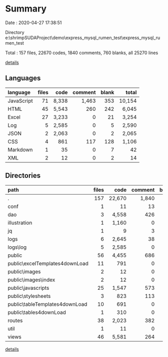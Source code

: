 # Summary

Date : 2020-04-27 17:38:51

Directory e:\shrimpSUDAProject\demo\express_mysql_rumen_test\express_mysql_rumen_test

Total : 157 files,  22670 codes, 1840 comments, 760 blanks, all 25270 lines

[details](details.md)

## Languages
| language | files | code | comment | blank | total |
| :--- | ---: | ---: | ---: | ---: | ---: |
| JavaScript | 71 | 8,338 | 1,463 | 353 | 10,154 |
| HTML | 45 | 5,543 | 260 | 242 | 6,045 |
| Excel | 27 | 3,233 | 0 | 21 | 3,254 |
| Log | 5 | 2,585 | 0 | 5 | 2,590 |
| JSON | 2 | 2,063 | 0 | 2 | 2,065 |
| CSS | 4 | 861 | 117 | 128 | 1,106 |
| Markdown | 1 | 35 | 0 | 7 | 42 |
| XML | 2 | 12 | 0 | 2 | 14 |

## Directories
| path | files | code | comment | blank | total |
| :--- | ---: | ---: | ---: | ---: | ---: |
| . | 157 | 22,670 | 1,840 | 760 | 25,270 |
| conf | 1 | 11 | 13 | 1 | 25 |
| dao | 3 | 4,558 | 426 | 106 | 5,090 |
| illustration | 1 | 1,160 | 0 | 9 | 1,169 |
| jq | 1 | 9 | 3 | 3 | 15 |
| logs | 6 | 2,645 | 38 | 14 | 2,697 |
| logs\log | 5 | 2,585 | 0 | 5 | 2,590 |
| public | 56 | 4,455 | 686 | 303 | 5,444 |
| public\excelTemplates4downLoad | 11 | 791 | 0 | 5 | 796 |
| public\images | 2 | 12 | 0 | 2 | 14 |
| public\images\index | 2 | 12 | 0 | 2 | 14 |
| public\javascripts | 25 | 1,547 | 573 | 164 | 2,284 |
| public\stylesheets | 3 | 823 | 113 | 125 | 1,061 |
| public\tableTemplates4downLoad | 10 | 691 | 0 | 6 | 697 |
| public\tables4downLoad | 1 | 310 | 0 | 1 | 311 |
| routes | 38 | 2,023 | 382 | 57 | 2,462 |
| util | 1 | 11 | 0 | 0 | 11 |
| views | 46 | 5,581 | 264 | 245 | 6,090 |

[details](details.md)
